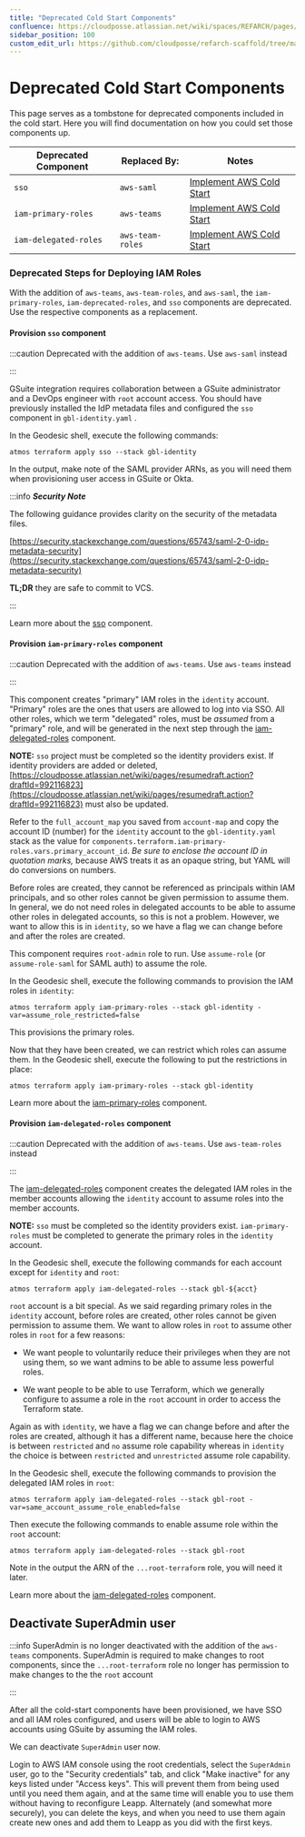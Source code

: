 ```yaml
---
title: "Deprecated Cold Start Components"
confluence: https://cloudposse.atlassian.net/wiki/spaces/REFARCH/pages/1391886355/Deprecated+Cold+Start+Components
sidebar_position: 100
custom_edit_url: https://github.com/cloudposse/refarch-scaffold/tree/main/docs/docs/setup/cold-start/deprecated-cold-start-components.md
---
```


# Deprecated Cold Start Components

This page serves as a tombstone for deprecated components included in the cold start. Here you will find documentation
on how you could set those components up.

| **Deprecated Component** | **Replaced By:** | **Notes**                                                            |
| ------------------------ | ---------------- | -------------------------------------------------------------------- |
| `sso`                    | `aws-saml`       | [Implement AWS Cold Start](/reference-architecture/setup/cold-start) |
| `iam-primary-roles`      | `aws-teams`      | [Implement AWS Cold Start](/reference-architecture/setup/cold-start) |
| `iam-delegated-roles`    | `aws-team-roles` | [Implement AWS Cold Start](/reference-architecture/setup/cold-start) |

### Deprecated Steps for Deploying IAM Roles

With the addition of `aws-teams`, `aws-team-roles`, and `aws-saml`, the `iam-primary-roles`, `iam-deprecated-roles`, and
`sso` components are deprecated. Use the respective components as a replacement.

#### Provision `sso` component

:::caution Deprecated with the addition of `aws-teams`. Use `aws-saml` instead

:::

GSuite integration requires collaboration between a GSuite administrator and a DevOps engineer with `root` account
access. You should have previously installed the IdP metadata files and configured the `sso` component in
`gbl-identity.yaml` .

In the Geodesic shell, execute the following commands:

```
atmos terraform apply sso --stack gbl-identity
```

In the output, make note of the SAML provider ARNs, as you will need them when provisioning user access in GSuite or
Okta.

:::info _**Security Note**_

The following guidance provides clarity on the security of the metadata files.

[https://security.stackexchange.com/questions/65743/saml-2-0-idp-metadata-security](https://security.stackexchange.com/questions/65743/saml-2-0-idp-metadata-security)

**TL;DR** they are safe to commit to VCS.

:::

Learn more about the [sso](/components/library/aws/aws-sso/) component.

#### Provision `iam-primary-roles` component

:::caution Deprecated with the addition of `aws-teams`. Use `aws-teams` instead

:::

This component creates "primary" IAM roles in the `identity` account. "Primary" roles are the ones that users are
allowed to log into via SSO. All other roles, which we term "delegated" roles, must be _assumed_ from a "primary" role,
and will be generated in the next step through the
[iam-delegated-roles](https://github.com/cloudposse/terraform-aws-components/tree/main/deprecated/iam-delegated-roles)
component.

**NOTE:** `sso` project must be completed so the identity providers exist. If identity providers are added or deleted,
[https://cloudposse.atlassian.net/wiki/pages/resumedraft.action?draftId=992116823](https://cloudposse.atlassian.net/wiki/pages/resumedraft.action?draftId=992116823)
must also be updated.

Refer to the `full_account_map` you saved from `account-map` and copy the account ID (number) for the `identity` account
to the `gbl-identity.yaml` stack as the value for `components.terraform.iam-primary-roles.vars.primary_account_id`. _Be
sure to enclose the account ID in quotation marks,_ because AWS treats it as an opaque string, but YAML will do
conversions on numbers.

Before roles are created, they cannot be referenced as principals within IAM principals, and so other roles cannot be
given permission to assume them. In general, we do not need roles in delegated accounts to be able to assume other roles
in delegated accounts, so this is not a problem. However, we want to allow this is in `identity`, so we have a flag we
can change before and after the roles are created.

This component requires `root-admin` role to run. Use `assume-role` (or `assume-role-saml` for SAML auth) to assume the
role.

In the Geodesic shell, execute the following commands to provision the IAM roles in `identity`:

```
atmos terraform apply iam-primary-roles --stack gbl-identity -var=assume_role_restricted=false
```

This provisions the primary roles.

Now that they have been created, we can restrict which roles can assume them. In the Geodesic shell, execute the
following to put the restrictions in place:

```
atmos terraform apply iam-primary-roles --stack gbl-identity
```

Learn more about the
[iam-primary-roles](https://github.com/cloudposse/terraform-aws-components/tree/main/deprecated/iam-primary-roles)
component.

#### Provision `iam-delegated-roles` component

:::caution Deprecated with the addition of `aws-teams`. Use `aws-team-roles` instead

:::

The
[iam-delegated-roles](https://github.com/cloudposse/terraform-aws-components/tree/main/deprecated/iam-delegated-roles)
component creates the delegated IAM roles in the member accounts allowing the `identity` account to assume roles into
the member accounts.

**NOTE:** `sso` must be completed so the identity providers exist. `iam-primary-roles` must be completed to generate the
primary roles in the `identity` account.

In the Geodesic shell, execute the following commands for each account except for `identity` and `root`:

```
atmos terraform apply iam-delegated-roles --stack gbl-${acct}
```

`root` account is a bit special. As we said regarding primary roles in the `identity` account, before roles are created,
other roles cannot be given permission to assume them. We want to allow roles in `root` to assume other roles in `root`
for a few reasons:

- We want people to voluntarily reduce their privileges when they are not using them, so we want admins to be able to
  assume less powerful roles.

- We want people to be able to use Terraform, which we generally configure to assume a role in the `root` account in
  order to access the Terraform state.

Again as with `identity`, we have a flag we can change before and after the roles are created, although it has a
different name, because here the choice is between `restricted` and `no` assume role capability whereas in `identity`
the choice is between `restricted` and `unrestricted` assume role capability.

In the Geodesic shell, execute the following commands to provision the delegated IAM roles in `root`:

```
atmos terraform apply iam-delegated-roles --stack gbl-root -var=same_account_assume_role_enabled=false
```

Then execute the following commands to enable assume role within the `root` account:

```
atmos terraform apply iam-delegated-roles --stack gbl-root
```

Note in the output the ARN of the `...root-terraform` role, you will need it later.

Learn more about the
[iam-delegated-roles](https://github.com/cloudposse/terraform-aws-components/tree/main/deprecated/iam-delegated-roles)
component.

## Deactivate SuperAdmin user

:::info SuperAdmin is no longer deactivated with the addition of the `aws-teams` components. SuperAdmin is required to
make changes to root components, since the `...root-terraform` role no longer has permission to make changes to the the
`root` account

:::

After all the cold-start components have been provisioned, we have SSO and all IAM roles configured, and users will be
able to login to AWS accounts using GSuite by assuming the IAM roles.

We can deactivate `SuperAdmin` user now.

Login to AWS IAM console using the root credentials, select the `SuperAdmin` user, go to the "Security credentials" tab,
and click "Make inactive" for any keys listed under "Access keys". This will prevent them from being used until you need
them again, and at the same time will enable you to use them without having to reconfigure Leapp. Alternately (and
somewhat more securely), you can delete the keys, and when you need to use them again create new ones and add them to
Leapp as you did with the first keys.
